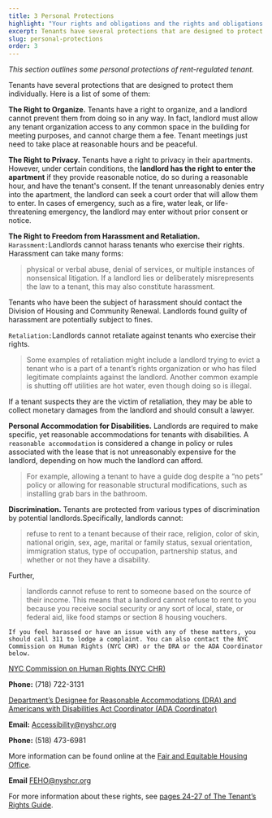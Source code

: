 ```yaml
---
title: 3 Personal Protections
highlight: "Your rights and obligations and the rights and obligations of Owner."
excerpt: Tenants have several protections that are designed to protect them individually.
slug: personal-protections
order: 3
---
```


_This section outlines some personal protections of rent-regulated tenant._

Tenants have several protections that are designed to protect them individually. Here is a list of some of them:

**The Right to Organize.** Tenants have a right to organize, and a landlord cannot prevent them from doing so in any way. In fact, landlord must allow any tenant organization access to any common space in the building for meeting purposes, and cannot charge them a fee. Tenant meetings just need to take place at reasonable hours and be peaceful.

**The Right to Privacy.** Tenants have a right to privacy in their apartments. However, under certain conditions, the **landlord has the right to enter the apartment** if they provide reasonable notice, do so during a reasonable hour, and have the tenant's consent. If the tenant unreasonably denies entry into the apartment, the landlord can seek a court order that will allow them to enter. In cases of emergency, such as a fire, water leak, or life-threatening emergency, the landlord may enter without prior consent or notice.


**The Right to Freedom from Harassment and Retaliation.** `Harassment:`Landlords cannot harass tenants who exercise their rights. Harassment can take many forms:
<blockquote style="border-left-style: solid; padding-left: 10px;"> physical or verbal abuse, denial of services, or multiple instances of nonsensical litigation. If a landlord lies or deliberately misrepresents the law to a tenant, this may also constitute harassment.
</blockquote>

Tenants who have been the subject of harassment should contact the Division of Housing and Community Renewal. Landlords found guilty of harassment are potentially subject to fines.

`Retaliation:`Landlords cannot retaliate against tenants who exercise their rights.

<blockquote style="border-left-style: solid; padding-left: 10px;"> Some examples of retaliation might include a landlord trying to evict a tenant who is a part of a tenant’s rights organization or who has filed legitimate complaints against the landlord. Another common example is shutting off utilities are hot water, even though doing so is illegal.
</blockquote>

If a tenant suspects they are the victim of retaliation, they may be able to collect monetary damages from the landlord and should consult a lawyer.

**Personal Accommodation for Disabilities.** Landlords are required to make specific, yet reasonable accommodations for tenants with disabilities. A `reasonable accommodation` is considered a change in policy or rules associated with the lease that is not unreasonably expensive for the landlord, depending on how much the landlord can afford.

<blockquote style="border-left-style: solid; padding-left: 10px;"> For example, allowing a tenant to have a guide dog despite a “no pets” policy or allowing for reasonable structural modifications, such as installing grab bars in the bathroom.
</blockquote>

**Discrimination.** Tenants are protected from various types of discrimination by potential landlords.Specifically, landlords cannot:
<blockquote style="border-left-style: solid; padding-left: 10px;"> refuse to rent to a tenant because of their race, religion, color of skin, national origin, sex, age, marital or family status, sexual orientation, immigration status, type of occupation, partnership status, and whether or not they have a disability.
</blockquote>  

Further,
<blockquote style="border-left-style: solid; padding-left: 10px;"> landlords cannot refuse to rent to someone based on the source of their income. This means that a landlord cannot refuse to rent to you because you receive social security or any sort of local, state, or federal aid, like food stamps or section 8 housing vouchers.
</blockquote>  

`If you feel harassed or have an issue with any of these matters, you should call 311 to lodge a complaint. You can also contact the NYC Commission on Human Rights (NYC CHR) or the DRA or the ADA Coordinator below.`

[NYC Commission on Human Rights (NYC CHR)](https://www1.nyc.gov/site/cchr/about/contact-us.page)

**Phone:** (718) 722-3131

[Department’s Designee for Reasonable Accommodations (DRA) and Americans with Disabilities Act Coordinator (ADA Coordinator)](https://hcr.ny.gov/accessibility)

**Email:** Accessibility@nyshcr.org

**Phone:** (518) 473-6981 


More information can be found online at the [Fair and Equitable Housing Office](https://hcr.ny.gov/fair-and-equitable-housing-office). 

**Email** FEHO@nyshcr.org

For more information about these rights, see [pages 24-27 of The Tenant’s Rights Guide](https://ag.ny.gov/sites/default/files/tenants_rights.pdf).
